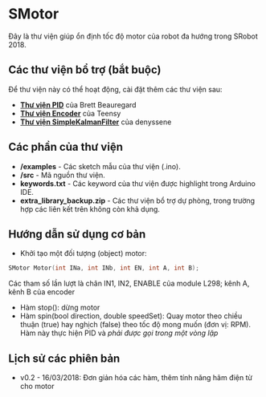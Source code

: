 SMotor
========================================

Đây là thư viện giúp ổn định tốc độ motor của robot đa hướng trong SRobot 2018.

Các thư viện bổ trợ (bắt buộc)
--------------------
Để thư viện này có thể hoạt động, cài đặt thêm các thư viện sau:
* **[Thư viện PID](http://playground.arduino.cc/Code/PIDLibrary)** của Brett Beauregard
* **[Thư viện Encoder](https://www.pjrc.com/teensy/td_libs_Encoder.html)** của Teensy
* **[Thư viện SimpleKalmanFilter](https://github.com/denyssene/SimpleKalmanFilter)** của denyssene

Các phần của thư viện
--------------------
* **/examples** - Các sketch mẫu của thư viện (.ino).
* **/src** - Mã nguồn thư viện.
* **keywords.txt** - Các keyword của thư viện được highlight trong Arduino IDE.
* **extra_library_backup.zip** - Các thư viện bổ trợ dự phòng, trong trường hợp các liên kết trên không còn khả dụng.


Hướng dẫn sử dụng cơ bản
--------------------
* Khởi tạo một đối tượng (object) motor:
```c++
SMotor Motor(int INa, int INb, int EN, int A, int B);
```
Các tham số lần lượt là chân IN1, IN2, ENABLE của module L298; kênh A, kênh B của encoder
* Hàm stop(): dừng motor
* Hàm spin(bool direction, double speedSet): Quay motor theo chiều thuận (true) hay nghịch (false) theo tốc độ mong muốn (đơn vị: RPM). Hàm này thực hiện PID và *phải được gọi trong một vòng lặp*


Lịch sử các phiên bản
--------------------
* v0.2 - 16/03/2018: Đơn giản hóa các hàm, thêm tính năng hãm điện từ cho motor
